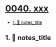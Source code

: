 # [0040. xxx](https://github.com/Tdahuyou/TNotes.notes/tree/main/notes/0040.%20xxx)

<!-- region:toc -->

- [1. 📒 notes_title](#1--notes_title)

<!-- endregion:toc -->

## 1. 📒 notes_title
